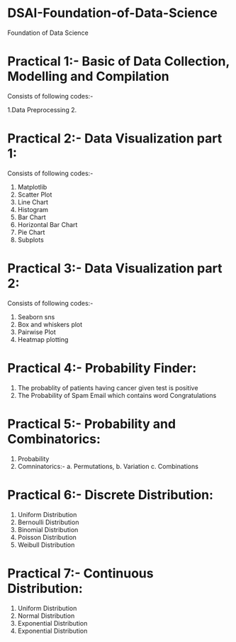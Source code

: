 # DSAI-Foundation-of-Data-Science
Foundation of Data Science



# Practical 1:- Basic of Data Collection, Modelling and Compilation

Consists of following codes:-

1.Data Preprocessing
2. 

# Practical 2:- Data Visualization part 1:
Consists of following codes:-
1. Matplotlib
2. Scatter Plot
3. Line  Chart
4. Histogram
5. Bar Chart
6. Horizontal Bar Chart
7. Pie Chart
8. Subplots


# Practical 3:- Data Visualization part 2:

Consists of following codes:-

1. Seaborn
 sns
2. Box and whiskers plot
3. Pairwise Plot
4. Heatmap plotting


# Practical 4:- Probability Finder:
1. The probablity of patients having cancer given test is positive
2. The Probability of Spam Email which contains word Congratulations



# Practical 5:-  Probability and Combinatorics:
1. Probability
2. Comninatorics:- a. Permutations,
                   b. Variation 
                   c. Combinations



# Practical 6:- Discrete Distribution:
1. Uniform Distribution
2. Bernoulli Distribution
3. Binomial Distribution
4. Poisson Distribution
5. Weibull Distribution



# Practical 7:- Continuous Distribution:
1. Uniform Distribution
2. Normal Distribution
3. Exponential Distribution
4. Exponential Distribution
